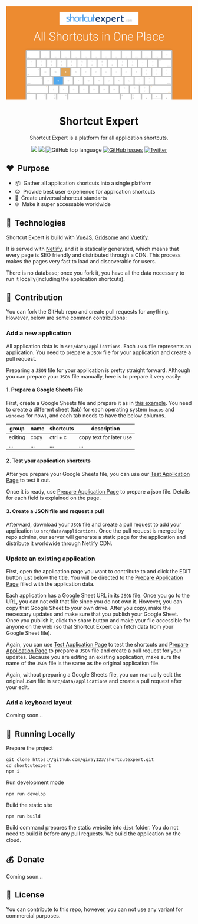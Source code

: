 <p align="center"><img src="static/img/share.png"></p>
<h1 align="center">Shortcut Expert</h1>
<p align="center">Shortcut Expert is a platform for all application shortcuts.</p>
<p align="center">
  <img src="https://img.shields.io/github/languages/code-size/giray123/shortcutexpert?style=for-the-badge" />
  <img src="https://img.shields.io/github/languages/count/giray123/shortcutexpert?style=for-the-badge" />
  <img alt="GitHub top language" src="https://img.shields.io/github/languages/top/giray123/shortcutexpert?style=for-the-badge">
  <a href="https://github.com/giray123/shortcutexpert/issues"><img alt="GitHub issues" src="https://img.shields.io/github/issues/giray123/shortcutexpert?style=for-the-badge"></a>
<a href="https://twitter.com/intent/tweet?text=Wow:&url=https%3A%2F%2Fgithub.com%2Fgiray123%2Fshortcutexpert"><img alt="Twitter" src="https://img.shields.io/twitter/url?logo=twitter&style=for-the-badge&url=https%3A%2F%2Fgithub.com%2Fgiray123%2Fshortcutexpert"></a>
</p>

## :heart:&nbsp; Purpose

- :package:&nbsp; Gather all application shortcuts into a single platform
- :blush:&nbsp; Provide best user experience for application shortcuts
- :necktie:&nbsp; Create universal shortcut standarts
- :globe_with_meridians:&nbsp; Make it super accessable worldwide

## :hammer:&nbsp; Technologies

Shortcut Expert is build with <a href="https://vuejs.org/">VueJS</a>, <a href="https://gridsome.org/">Gridsome</a> and <a href="https://vuetifyjs.com/en/">Vuetify</a>.

It is served with [Netlify](https://www.netlify.com/), and it is statically generated, which means that every page is SEO friendly and distributed through a CDN. This process makes the pages very fast to load and discoverable for users.

There is no database; once you fork it, you have all the data necessary to run it locally(including the application shortcuts).

## :gift:&nbsp; Contribution

You can fork the GitHub repo and create pull requests for anything. However, below are some common contributions:

### Add a new application

All application data is in `src/data/applications`. Each `JSON` file represents an application. You need to prepare a `JSON` file for your application and create a pull request.

Preparing a `JSON` file for your application is pretty straight forward. Although you can prepare your `JSON` file manually, here is to prepare it very easily:

#### 1. Prepare a Google Sheets File

First, create a Google Sheets file and prepare it as in <a href="https://docs.google.com/spreadsheets/u/2/d/1xGfSrETQto0kA-FGxeooDb08nuwHcO_THZ8H0DcyCQE/edit#gid=1240391001">this example</a>. You need to create a different sheet (tab) for each operating system (`macos` and `windows` for now), and each tab needs to have the below columns.

| group   | name | shortcuts | description             |
| ------- | ---- | --------- | ----------------------- |
| editing | copy | ctrl + c  | copy text for later use |
| ...     | ...  | ...       | ...                     |

#### 2. Test your application shortcuts

After you prepare your Google Sheets file, you can use our <a href="https://shortcutexpert.com/shortcuts/shortcut-expert">Test Application Page</a> to test it out.

Once it is ready, use <a href="https://shortcutexpert.com/prepare-application">Prepare Application Page</a> to prepare a json file. Details for each field is explained on the page.

#### 3. Create a JSON file and request a pull

Afterward, download your `JSON` file and create a pull request to add your application to `src/data/applications`. Once the pull request is merged by repo admins, our server will generate a static page for the application and distribute it worldwide through Netlify CDN.

### Update an existing application

First, open the application page you want to contribute to and click the EDIT button just below the title. You will be directed to the [Prepare Application Page](https://shortcutexpert.com/prepare-application) filled with the application data.

Each application has a Google Sheet URL in its `JSON` file. Once you go to the URL, you can not edit that file since you do not own it. However, you can copy that Google Sheet to your own drive. After you copy, make the necessary updates and make sure that you publish your Google Sheet. Once you publish it, click the share button and make your file accessible for anyone on the web (so that Shortcut Expert can fetch data from your Google Sheet file).

Again, you can use [Test Application Page](https://shortcutexpert.com/shortcuts/shortcut-expert) to test the shortcuts and [Prepare Application Page](https://shortcutexpert.com/prepare-application) to prepare a `JSON` file and create a pull request for your updates. Because you are editing an existing application, make sure the name of the `JSON` file is the same as the original application file.

Again, without preparing a Google Sheets file, you can manually edit the original `JSON` file in `src/data/applications` and create a pull request after your edit.

### Add a keyboard layout

Coming soon...

## :eyes:&nbsp; Running Locally

Prepare the project

```shell
git clone https://github.com/giray123/shortcutexpert.git
cd shortcutexpert
npm i
```

Run development mode

```shell
npm run develop
```

Build the static site

```shell
npm run build
```

Build command prepares the static website into `dist` folder. You do not need to build it before any pull requests. We build the application on the cloud.

## :moneybag:&nbsp; Donate

Coming soon...

## :bookmark:&nbsp; License

You can contribute to this repo, however, you can not use any variant for commercial purposes.
